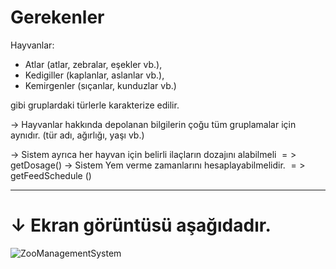 # Gerekenler

Hayvanlar:

- Atlar (atlar, zebralar, eşekler vb.),
- Kedigiller (kaplanlar, aslanlar vb.),
- Kemirgenler (sıçanlar, kunduzlar vb.) 

gibi gruplardaki türlerle karakterize edilir.

→ Hayvanlar hakkında depolanan bilgilerin çoğu tüm gruplamalar için aynıdır.
(tür adı, ağırlığı, yaşı vb.)

→ Sistem ayrıca her hayvan için belirli ilaçların dozajını alabilmeli 
$=>$ getDosage()
→ Sistem Yem verme zamanlarını hesaplayabilmelidir. 
$=>$ getFeedSchedule ()

---

# ↓ Ekran görüntüsü aşağıdadır.


![ZooManagementSystem](https://github.com/alpulkegul/library_learning/assets/158475086/e8cfc575-9126-41a8-adb7-c0f03a04930a)

